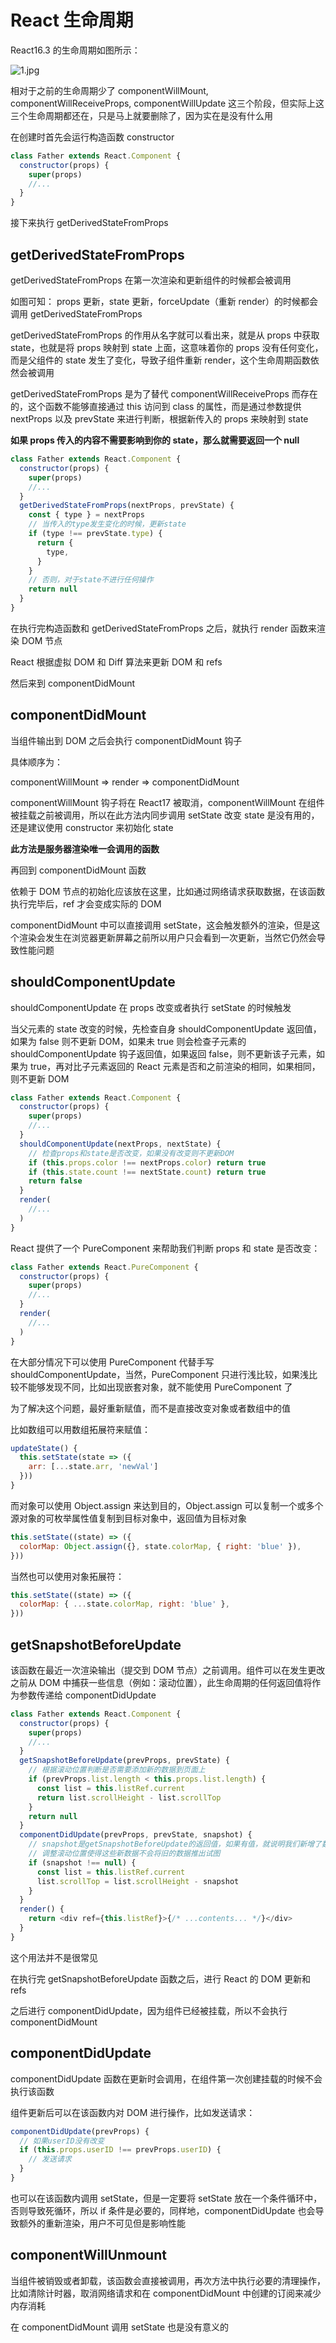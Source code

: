 # React 生命周期

React16.3 的生命周期如图所示：

![1.jpg](https://user-images.githubusercontent.com/12322740/44473723-89e10a00-a663-11e8-8d54-55eccdcbb126.png)

相对于之前的生命周期少了 componentWillMount, componentWillReceiveProps, componentWillUpdate 这三个阶段，但实际上这三个生命周期都还在，只是马上就要删除了，因为实在是没有什么用

在创建时首先会运行构造函数 constructor

```javascript
class Father extends React.Component {
  constructor(props) {
    super(props)
    //...
  }
}
```

接下来执行 getDerivedStateFromProps

## getDerivedStateFromProps

getDerivedStateFromProps 在第一次渲染和更新组件的时候都会被调用

如图可知： props 更新，state 更新，forceUpdate（重新 render）的时候都会调用 getDerivedStateFromProps

getDerivedStateFromProps 的作用从名字就可以看出来，就是从 props 中获取 state，也就是将 props 映射到 state 上面，这意味着你的 props 没有任何变化，而是父组件的 state 发生了变化，导致子组件重新 render，这个生命周期函数依然会被调用

getDerivedStateFromProps 是为了替代 componentWillReceiveProps 而存在的，这个函数不能够直接通过 this 访问到 class 的属性，而是通过参数提供 nextProps 以及 prevState 来进行判断，根据新传入的 props 来映射到 state

**如果 props 传入的内容不需要影响到你的 state，那么就需要返回一个 null**

```javascript
class Father extends React.Component {
  constructor(props) {
    super(props)
    //...
  }
  getDerivedStateFromProps(nextProps, prevState) {
    const { type } = nextProps
    // 当传入的type发生变化的时候，更新state
    if (type !== prevState.type) {
      return {
        type,
      }
    }
    // 否则，对于state不进行任何操作
    return null
  }
}
```

在执行完构造函数和 getDerivedStateFromProps 之后，就执行 render 函数来渲染 DOM 节点

React 根据虚拟 DOM 和 Diff 算法来更新 DOM 和 refs

然后来到 componentDidMount

## componentDidMount

当组件输出到 DOM 之后会执行 componentDidMount 钩子

具体顺序为：

componentWillMount => render => componentDidMount

componentWillMount 钩子将在 React17 被取消，componentWillMount 在组件被挂载之前被调用，所以在此方法内同步调用 setState 改变 state 是没有用的，还是建议使用 constructor 来初始化 state

**此方法是服务器渲染唯一会调用的函数**

再回到 componentDidMount 函数

依赖于 DOM 节点的初始化应该放在这里，比如通过网络请求获取数据，在该函数执行完毕后，ref 才会变成实际的 DOM

componentDidMount 中可以直接调用 setState，这会触发额外的渲染，但是这个渲染会发生在浏览器更新屏幕之前所以用户只会看到一次更新，当然它仍然会导致性能问题

## shouldComponentUpdate

shouldComponentUpdate 在 props 改变或者执行 setState 的时候触发

当父元素的 state 改变的时候，先检查自身 shouldComponentUpdate 返回值，如果为 false 则不更新 DOM，如果未 true 则会检查子元素的 shouldComponentUpdate 钩子返回值，如果返回 false，则不更新该子元素，如果为 true，再对比子元素返回的 React 元素是否和之前渲染的相同，如果相同，则不更新 DOM

```javascript
class Father extends React.Component {
  constructor(props) {
    super(props)
    //...
  }
  shouldComponentUpdate(nextProps, nextState) {
    // 检查props和state是否改变，如果没有改变则不更新DOM
    if (this.props.color !== nextProps.color) return true
    if (this.state.count !== nextState.count) return true
    return false
  }
  render(
    //...
  )
}
```

React 提供了一个 PureComponent 来帮助我们判断 props 和 state 是否改变：

```javascript
class Father extends React.PureComponent {
  constructor(props) {
    super(props)
    //...
  }
  render(
    //...
  )
}
```

在大部分情况下可以使用 PureComponent 代替手写 shouldComponentUpdate，当然，PureComponent 只进行浅比较，如果浅比较不能够发现不同，比如出现嵌套对象，就不能使用 PureComponent 了

为了解决这个问题，最好重新赋值，而不是直接改变对象或者数组中的值

比如数组可以用数组拓展符来赋值：

```javascript
updateState() {
  this.setState(state => ({
    arr: [...state.arr, 'newVal']
  }))
}
```

而对象可以使用 Object.assign 来达到目的，Object.assign 可以复制一个或多个源对象的可枚举属性值复制到目标对象中，返回值为目标对象

```javascript
this.setState((state) => ({
  colorMap: Object.assign({}, state.colorMap, { right: 'blue' }),
}))
```

当然也可以使用对象拓展符：

```javascript
this.setState((state) => ({
  colorMap: { ...state.colorMap, right: 'blue' },
}))
```

## getSnapshotBeforeUpdate

该函数在最近一次渲染输出（提交到 DOM 节点）之前调用。组件可以在发生更改之前从 DOM 中捕获一些信息（例如：滚动位置），此生命周期的任何返回值将作为参数传递给 componentDidUpdate

```javascript
class Father extends React.Component {
  constructor(props) {
    super(props)
    //...
  }
  getSnapshotBeforeUpdate(prevProps, prevState) {
    // 根据滚动位置判断是否需要添加新的数据到页面上
    if (prevProps.list.length < this.props.list.length) {
      const list = this.listRef.current
      return list.scrollHeight - list.scrollTop
    }
    return null
  }
  componentDidUpdate(prevProps, prevState, snapshot) {
    // snapshot是getSnapshotBeforeUpdate的返回值，如果有值，就说明我们新增了数据
    // 调整滚动位置使得这些新数据不会将旧的数据推出试图
    if (snapshot !== null) {
      const list = this.listRef.current
      list.scrollTop = list.scrollHeight - snapshot
    }
  }
  render() {
    return <div ref={this.listRef}>{/* ...contents... */}</div>
  }
}
```

这个用法并不是很常见

在执行完 getSnapshotBeforeUpdate 函数之后，进行 React 的 DOM 更新和 refs

之后进行 componentDidUpdate，因为组件已经被挂载，所以不会执行 componentDidMount

## componentDidUpdate

componentDidUpdate 函数在更新时会调用，在组件第一次创建挂载的时候不会执行该函数

组件更新后可以在该函数内对 DOM 进行操作，比如发送请求：

```javascript
componentDidUpdate(prevProps) {
  // 如果userID没有改变
  if (this.props.userID !== prevProps.userID) {
    // 发送请求
  }
}
```

也可以在该函数内调用 setState，但是一定要将 setState 放在一个条件循环中，否则导致死循环，所以 if 条件是必要的，同样地，componentDidUpdate 也会导致额外的重新渲染，用户不可见但是影响性能

## componentWillUnmount

当组件被销毁或者卸载，该函数会直接被调用，再次方法中执行必要的清理操作，比如清除计时器，取消网络请求和在 componentDidMount 中创建的订阅来减少内存消耗

在 componentDidMount 调用 setState 也是没有意义的